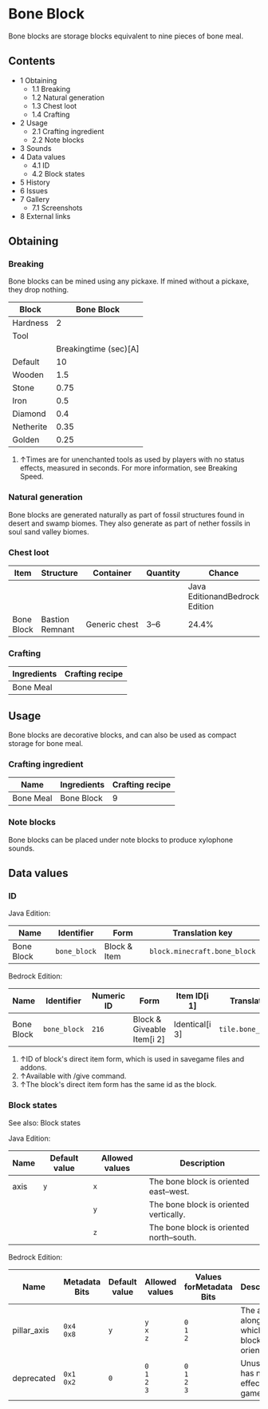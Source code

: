 # Bone Block
Bone blocks are storage blocks equivalent to nine pieces of bone meal. 

## Contents
- 1 Obtaining
	- 1.1 Breaking
	- 1.2 Natural generation
	- 1.3 Chest loot
	- 1.4 Crafting
- 2 Usage
	- 2.1 Crafting ingredient
	- 2.2 Note blocks
- 3 Sounds
- 4 Data values
	- 4.1 ID
	- 4.2 Block states
- 5 History
- 6 Issues
- 7 Gallery
	- 7.1 Screenshots
- 8 External links

## Obtaining
### Breaking
Bone blocks can be mined using any pickaxe. If mined without a pickaxe, they drop nothing.

| Block     | Bone Block            |
|-----------|-----------------------|
| Hardness  | 2                     |
| Tool      |                       |
|           | Breakingtime (sec)[A] |
| Default   | 10                    |
| Wooden    | 1.5                   |
| Stone     | 0.75                  |
| Iron      | 0.5                   |
| Diamond   | 0.4                   |
| Netherite | 0.35                  |
| Golden    | 0.25                  |

1. ↑Times are for unenchanted tools as used by players with no status effects, measured in seconds. For more information, see Breaking Speed.

### Natural generation
Bone blocks are generated naturally as part of fossil structures found in desert and swamp biomes. They also generate as part of nether fossils in soul sand valley biomes.


### Chest loot
| Item       | Structure       | Container     | Quantity | Chance                         |
|------------|-----------------|---------------|----------|--------------------------------|
|            |                 |               |          | Java EditionandBedrock Edition |
| Bone Block | Bastion Remnant | Generic chest | 3–6      | 24.4%                          |

### Crafting
| Ingredients | Crafting recipe |
|-------------|-----------------|
| Bone Meal   |                 |

## Usage
Bone blocks are decorative blocks, and can also be used as compact storage for bone meal.

### Crafting ingredient
| Name      | Ingredients | Crafting recipe |
|-----------|-------------|-----------------|
| Bone Meal | Bone Block  | 9               |

### Note blocks
Bone blocks can be placed under note blocks to produce xylophone sounds.

## Data values
### ID
Java Edition:

| Name       | Identifier   | Form         | Translation key              |
|------------|--------------|--------------|------------------------------|
| Bone Block | `bone_block` | Block & Item | `block.minecraft.bone_block` |

Bedrock Edition:

| Name       | Identifier   | Numeric ID | Form                       | Item ID[i 1]   | Translation key        |
|------------|--------------|------------|----------------------------|----------------|------------------------|
| Bone Block | `bone_block` | `216`      | Block & Giveable Item[i 2] | Identical[i 3] | `tile.bone_block.name` |

1. ↑ID of block's direct item form, which is used in savegame files and addons.
2. ↑Available with /give command.
3. ↑The block's direct item form has the same id as the block.

### Block states
See also: Block states

Java Edition:

| Name | Default value | Allowed values | Description                             |
|------|---------------|----------------|-----------------------------------------|
| axis | `y`           | `x`            | The bone block is oriented east–west.   |
|      |               | `y`            | The bone block is oriented vertically.  |
|      |               | `z`            | The bone block is oriented north–south. |

Bedrock Edition:

| Name        | Metadata Bits   | Default value | Allowed values              | Values forMetadata Bits     | Description                                |
|-------------|-----------------|---------------|-----------------------------|-----------------------------|--------------------------------------------|
| pillar_axis | `0x4`<br/>`0x8` | `y`           | `y`<br/>`x`<br/>`z`         | `0`<br/>`1`<br/>`2`         | The axis along which the block is oriented |
| deprecated  | `0x1`<br/>`0x2` | `0`           | `0`<br/>`1`<br/>`2`<br/>`3` | `0`<br/>`1`<br/>`2`<br/>`3` | Unused, has no effect in game.             |



